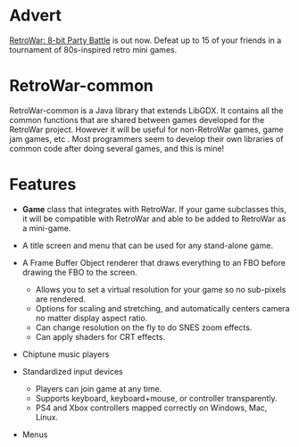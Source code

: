 # Advert

[RetroWar: 8-bit Party Battle](https://retrowar.net) is out now.  Defeat up to 15 of your friends in a tournament of 80s-inspired retro mini games.

RetroWar-common
===============

RetroWar-common is a Java library that extends LibGDX.  It contains all the common functions that are shared
between games developed for the RetroWar project.  However it will be useful for non-RetroWar games, game jam games, etc
.  Most programmers seem to develop their own libraries of common code after doing several games, and this is mine!

# Features

* **Game** class that integrates with RetroWar.  If your game subclasses this, it will be compatible with RetroWar
and able to be added to RetroWar as a mini-game.

* A title screen and menu that can be used for any stand-alone game.

* A Frame Buffer Object renderer that draws everything to an FBO before drawing the FBO to the screen.
  * Allows you to set a virtual resolution for your game so no sub-pixels are rendered.
  * Options for scaling and stretching, and automatically centers camera no matter display aspect ratio.
  * Can change resolution on the fly to do SNES zoom effects.
  * Can apply shaders for CRT effects.

* Chiptune music players

* Standardized input devices
  * Players can join game at any time.
  * Supports keyboard, keyboard+mouse, or controller transparently.
  * PS4 and Xbox controllers mapped correctly on Windows, Mac, Linux.

* Menus

